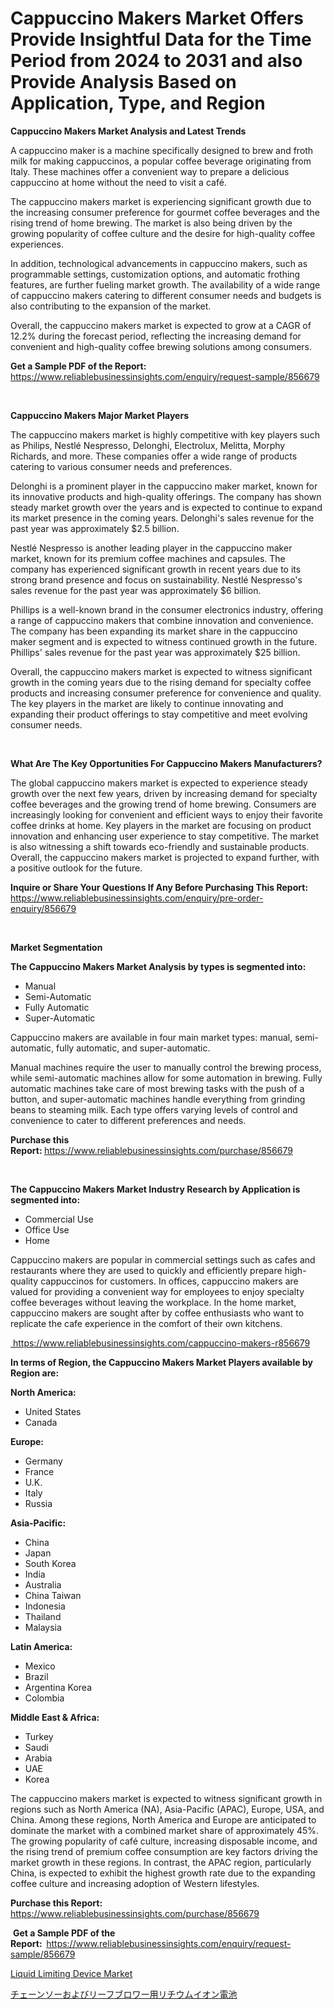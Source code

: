 <p><h1>Cappuccino Makers Market Offers Provide Insightful Data for the Time Period from 2024 to 2031 and also Provide Analysis Based on Application, Type, and Region</h1></p><p><strong>Cappuccino Makers Market Analysis and Latest Trends</strong></p>
<p><p>A cappuccino maker is a machine specifically designed to brew and froth milk for making cappuccinos, a popular coffee beverage originating from Italy. These machines offer a convenient way to prepare a delicious cappuccino at home without the need to visit a café.</p><p>The cappuccino makers market is experiencing significant growth due to the increasing consumer preference for gourmet coffee beverages and the rising trend of home brewing. The market is also being driven by the growing popularity of coffee culture and the desire for high-quality coffee experiences.</p><p>In addition, technological advancements in cappuccino makers, such as programmable settings, customization options, and automatic frothing features, are further fueling market growth. The availability of a wide range of cappuccino makers catering to different consumer needs and budgets is also contributing to the expansion of the market.</p><p>Overall, the cappuccino makers market is expected to grow at a CAGR of 12.2% during the forecast period, reflecting the increasing demand for convenient and high-quality coffee brewing solutions among consumers.</p></p>
<p><strong>Get a Sample PDF of the Report:&nbsp;</strong> <a href="https://www.reliablebusinessinsights.com/enquiry/request-sample/856679">https://www.reliablebusinessinsights.com/enquiry/request-sample/856679</a></p>
<p>&nbsp;</p>
<p><strong>Cappuccino Makers Major Market Players</strong></p>
<p><p>The cappuccino makers market is highly competitive with key players such as Philips, Nestlé Nespresso, Delonghi, Electrolux, Melitta, Morphy Richards, and more. These companies offer a wide range of products catering to various consumer needs and preferences.</p><p>Delonghi is a prominent player in the cappuccino maker market, known for its innovative products and high-quality offerings. The company has shown steady market growth over the years and is expected to continue to expand its market presence in the coming years. Delonghi's sales revenue for the past year was approximately $2.5 billion.</p><p>Nestlé Nespresso is another leading player in the cappuccino maker market, known for its premium coffee machines and capsules. The company has experienced significant growth in recent years due to its strong brand presence and focus on sustainability. Nestlé Nespresso's sales revenue for the past year was approximately $6 billion.</p><p>Phillips is a well-known brand in the consumer electronics industry, offering a range of cappuccino makers that combine innovation and convenience. The company has been expanding its market share in the cappuccino maker segment and is expected to witness continued growth in the future. Phillips' sales revenue for the past year was approximately $25 billion.</p><p>Overall, the cappuccino makers market is expected to witness significant growth in the coming years due to the rising demand for specialty coffee products and increasing consumer preference for convenience and quality. The key players in the market are likely to continue innovating and expanding their product offerings to stay competitive and meet evolving consumer needs.</p></p>
<p>&nbsp;</p>
<p><strong>What Are The Key Opportunities For Cappuccino Makers Manufacturers?</strong></p>
<p><p>The global cappuccino makers market is expected to experience steady growth over the next few years, driven by increasing demand for specialty coffee beverages and the growing trend of home brewing. Consumers are increasingly looking for convenient and efficient ways to enjoy their favorite coffee drinks at home. Key players in the market are focusing on product innovation and enhancing user experience to stay competitive. The market is also witnessing a shift towards eco-friendly and sustainable products. Overall, the cappuccino makers market is projected to expand further, with a positive outlook for the future.</p></p>
<p><strong>Inquire or Share Your Questions If Any Before Purchasing This Report:</strong> <a href="https://www.reliablebusinessinsights.com/enquiry/pre-order-enquiry/856679">https://www.reliablebusinessinsights.com/enquiry/pre-order-enquiry/856679</a></p>
<p>&nbsp;</p>
<p><strong>Market Segmentation</strong></p>
<p><strong>The Cappuccino Makers Market Analysis by types is segmented into:</strong></p>
<p><ul><li>Manual</li><li>Semi-Automatic</li><li>Fully Automatic</li><li>Super-Automatic</li></ul></p>
<p><p>Cappuccino makers are available in four main market types: manual, semi-automatic, fully automatic, and super-automatic. </p><p>Manual machines require the user to manually control the brewing process, while semi-automatic machines allow for some automation in brewing. Fully automatic machines take care of most brewing tasks with the push of a button, and super-automatic machines handle everything from grinding beans to steaming milk. Each type offers varying levels of control and convenience to cater to different preferences and needs.</p></p>
<p><strong>Purchase this Report:&nbsp;</strong><a href="https://www.reliablebusinessinsights.com/purchase/856679">https://www.reliablebusinessinsights.com/purchase/856679</a></p>
<p>&nbsp;</p>
<p><strong>The Cappuccino Makers Market Industry Research by Application is segmented into:</strong></p>
<p><ul><li>Commercial Use</li><li>Office Use</li><li>Home</li></ul></p>
<p><p>Cappuccino makers are popular in commercial settings such as cafes and restaurants where they are used to quickly and efficiently prepare high-quality cappuccinos for customers. In offices, cappuccino makers are valued for providing a convenient way for employees to enjoy specialty coffee beverages without leaving the workplace. In the home market, cappuccino makers are sought after by coffee enthusiasts who want to replicate the cafe experience in the comfort of their own kitchens.</p></p>
<p><a href="https://www.reliablebusinessinsights.com/cappuccino-makers-r856679">&nbsp;https://www.reliablebusinessinsights.com/cappuccino-makers-r856679</a></p>
<p><strong>In terms of Region, the Cappuccino Makers Market Players available by Region are:</strong></p>
<p>
    <p> <strong> North America: </strong>
        <ul>
            <li>United States</li>
            <li>Canada</li>
        </ul>
        </p> 
    <p> <strong> Europe: </strong>
        <ul>
            <li>Germany</li>
            <li>France</li>
            <li>U.K.</li>
            <li>Italy</li>
            <li>Russia</li>
        </ul>
        </p> 
    <p> <strong> Asia-Pacific: </strong>
        <ul>
            <li>China</li>
            <li>Japan</li>
            <li>South Korea</li>
            <li>India</li>
            <li>Australia</li>
            <li>China Taiwan</li>
            <li>Indonesia</li>
            <li>Thailand</li>
            <li>Malaysia</li>
        </ul>
        </p> 
    <p> <strong> Latin America: </strong>
        <ul>
            <li>Mexico</li>
            <li>Brazil</li>
            <li>Argentina Korea</li>
            <li>Colombia</li>
        </ul>
        </p> 
    <p> <strong> Middle East & Africa: </strong>
        <ul>
            <li>Turkey</li>
            <li>Saudi</li>
            <li>Arabia</li>
            <li>UAE</li>
            <li>Korea</li>
        </ul>
    </p>
    </p>
<p><p>The cappuccino makers market is expected to witness significant growth in regions such as North America (NA), Asia-Pacific (APAC), Europe, USA, and China. Among these regions, North America and Europe are anticipated to dominate the market with a combined market share of approximately 45%. The growing popularity of café culture, increasing disposable income, and the rising trend of premium coffee consumption are key factors driving the market growth in these regions. In contrast, the APAC region, particularly China, is expected to exhibit the highest growth rate due to the expanding coffee culture and increasing adoption of Western lifestyles.</p></p>
<p><strong>Purchase this Report: </strong><a href="https://www.reliablebusinessinsights.com/purchase/856679">https://www.reliablebusinessinsights.com/purchase/856679</a></p>
<p>&nbsp;<strong>Get a Sample PDF of the Report:&nbsp;&nbsp;</strong><a href="https://www.reliablebusinessinsights.com/enquiry/request-sample/856679">https://www.reliablebusinessinsights.com/enquiry/request-sample/856679</a></p>
<p><strong></strong></p>
<p><p><a href="https://view.publitas.com/reportprime-1/global-liquid-limiting-device-market-is-projected-to-grow-at-a-cagr-of-8-9-forcasted-for-period-from-2024-to-2031/">Liquid Limiting Device Market</a></p><p><a href="https://github.com/oqoeusbvpadwjs08/Market-Research-Report-List-2/blob/main/6117866142090.md">チェーンソーおよびリーフブロワー用リチウムイオン電池</a></p></p>